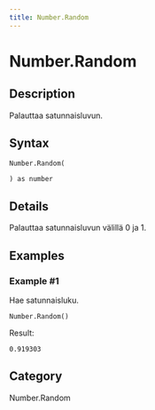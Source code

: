 ```yaml
---
title: Number.Random
---
```


# Number.Random


## Description

Palauttaa satunnaisluvun.


## Syntax

```powerquery
Number.Random(

) as number
```


## Details

Palauttaa satunnaisluvun välillä 0 ja 1.


## Examples

### Example #1 
Hae satunnaisluku.
```powerquery
Number.Random()
```

Result: 
```powerquery
0.919303
```




## Category
Number.Random
